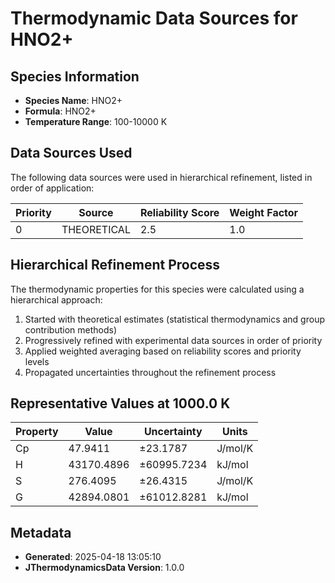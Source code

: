 # Thermodynamic Data Sources for HNO2+

## Species Information
- **Species Name**: HNO2+
- **Formula**: HNO2+
- **Temperature Range**: 100-10000 K

## Data Sources Used
The following data sources were used in hierarchical refinement, listed in order of application:

| Priority | Source | Reliability Score | Weight Factor |
|----------|--------|-------------------|---------------|
| 0 | THEORETICAL | 2.5 | 1.0 |

## Hierarchical Refinement Process
The thermodynamic properties for this species were calculated using a hierarchical approach:

1. Started with theoretical estimates (statistical thermodynamics and group contribution methods)
2. Progressively refined with experimental data sources in order of priority
3. Applied weighted averaging based on reliability scores and priority levels
4. Propagated uncertainties throughout the refinement process

## Representative Values at 1000.0 K
| Property | Value | Uncertainty | Units |
|----------|-------|-------------|-------|
| Cp | 47.9411 | ±23.1787 | J/mol/K |
| H | 43170.4896 | ±60995.7234 | kJ/mol |
| S | 276.4095 | ±26.4315 | J/mol/K |
| G | 42894.0801 | ±61012.8281 | kJ/mol |

## Metadata
- **Generated**: 2025-04-18 13:05:10
- **JThermodynamicsData Version**: 1.0.0
